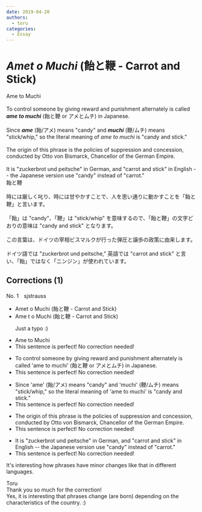 ```yaml
---
date: 2019-04-20
authors:
  - toru
categories:
  - Essay
---
```


<h1 id="subject_show"><strong><em>Amet o Muchi</strong></em> (飴と鞭 - Carrot and Stick)</h1>
<div class="date" hidden>Apr 20, 2019 22:03</div>
<div id="post"><div id="body_show_ori">
Ame to Muchi<br/><br/>To control someone by giving reward and punishment alternately is called <strong><em>ame to muchi</em></strong> (飴と鞭 or アメとムチ) in Japanese.<br/><br/>Since <strong><em>ame</em></strong> (飴/アメ) means "candy" and <strong><em>muchi</em></strong> (鞭/ムチ) means "stick/whip," so the literal meaning of <em>ame to muchi</em> is "candy and stick."<br/><br/>The origin of this phrase is the policies of suppression and concession, conducted by  Otto von Bismarck, Chancellor of the German Empire.<br/><br/>It is "zuckerbrot und peitsche" in German, and "carrot and stick" in English -- the Japanese version use "candy" instead of "carrot."
</div></div>

<!-- more -->

<div id="post_ja"><div id="body_show_mo">
飴と鞭<br/><br/>時には厳しく叱り、時には甘やかすことで、人を思い通りに動かすことを「飴と鞭」と言います。<br/><br/>「飴」は "candy"、「鞭」は "stick/whip" を意味するので、「飴と鞭」の文字どおりの意味は "candy and stick" となります。<br/><br/>この言葉は、ドイツの宰相ビスマルクが行った弾圧と譲歩の政策に由来します。<br/><br/>ドイツ語では "zuckerbrot und peitsche," 英語では "carrot and stick" と言い、「飴」ではなく「ニンジン」が使われています。
</div></div>

## Corrections (1)
<div id="block"><div class="first_name"> No. 1　<span class="just_name">sjstrauss</span></div><div id="block2">
<ul class="correction_field">
<li class="incorrect">Amet o Muchi (飴と鞭 - Carrot and Stick)</li>
<li class="corrected correct">
Ame<span class="f_red"> </span>t<span class="f_gray"><span class="sline"> </span></span>o Muchi (飴と鞭 - Carrot and Stick)
<p class="correction_comment">Just a typo :)</p>
</li>
</ul>
<ul class="correction_field">
<li class="incorrect">Ame to Muchi</li>
<li class="corrected perfect">This sentence is perfect! No correction needed!</li>
</ul>
<ul class="correction_field">
<li class="incorrect">To control someone by giving reward and punishment alternately is called 'ame to muchi' (飴と鞭 or アメとムチ) in Japanese.</li>
<li class="corrected perfect">This sentence is perfect! No correction needed!</li>
</ul>
<ul class="correction_field">
<li class="incorrect">Since 'ame' (飴/アメ) means "candy" and 'muchi' (鞭/ムチ) means "stick/whip," so the literal meaning of 'ame to muchi' is "candy and stick."</li>
<li class="corrected perfect">This sentence is perfect! No correction needed!</li>
</ul>
<ul class="correction_field">
<li class="incorrect">The origin of this phrase is the policies of suppression and concession, conducted by  Otto von Bismarck, Chancellor of the German Empire.</li>
<li class="corrected perfect">This sentence is perfect! No correction needed!</li>
</ul>
<ul class="correction_field">
<li class="incorrect">It is "zuckerbrot und peitsche" in German, and "carrot and stick" in English -- the Japanese version use "candy" instead of "carrot."</li>
<li class="corrected perfect">This sentence is perfect! No correction needed!</li>
</ul>
<p class="comment_small">
 It's interesting how phrases have minor changes like that in different languages.
</p>

</div><div class="name"><span class="just_name">Toru</span><br>
Thank you so much for the correction!<br/>Yes, it is interesting that phrases change (are born) depending on the characteristics of the country. :)
</div>
</div>

